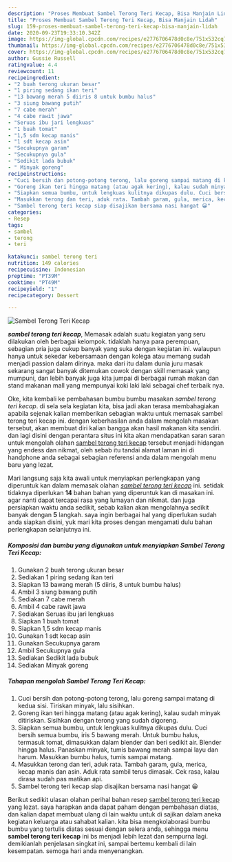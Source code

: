 ```yaml
---
description: "Proses Membuat Sambel Terong Teri Kecap, Bisa Manjain Lidah"
title: "Proses Membuat Sambel Terong Teri Kecap, Bisa Manjain Lidah"
slug: 159-proses-membuat-sambel-terong-teri-kecap-bisa-manjain-lidah
date: 2020-09-23T19:33:10.342Z
image: https://img-global.cpcdn.com/recipes/e2776706478d0c8e/751x532cq70/sambel-terong-teri-kecap-foto-resep-utama.jpg
thumbnail: https://img-global.cpcdn.com/recipes/e2776706478d0c8e/751x532cq70/sambel-terong-teri-kecap-foto-resep-utama.jpg
cover: https://img-global.cpcdn.com/recipes/e2776706478d0c8e/751x532cq70/sambel-terong-teri-kecap-foto-resep-utama.jpg
author: Gussie Russell
ratingvalue: 4.4
reviewcount: 11
recipeingredient:
- "2 buah terong ukuran besar"
- "1 piring sedang ikan teri"
- "13 bawang merah 5 diiris 8 untuk bumbu halus"
- "3 siung bawang putih"
- "7 cabe merah"
- "4 cabe rawit jawa"
- "Seruas ibu jari lengkuas"
- "1 buah tomat"
- "1,5 sdm kecap manis"
- "1 sdt kecap asin"
- "Secukupnya garam"
- "Secukupnya gula"
- "Sedikit lada bubuk"
- " Minyak goreng"
recipeinstructions:
- "Cuci bersih dan potong-potong terong, lalu goreng sampai matang di kedua sisi. Tiriskan minyak, lalu sisihkan."
- "Goreng ikan teri hingga matang (atau agak kering), kalau sudah minyak ditiriskan. Sisihkan dengan terong yang sudah digoreng."
- "Siapkan semua bumbu, untuk lengkuas kulitnya dikupas dulu. Cuci bersih semua bumbu, iris 5 bawang merah. Untuk bumbu halus, termasuk tomat, dimasukkan dalam blender dan beri sedikit air. Blender hingga halus. Panaskan minyak, tumis bawang merah sampai layu dan harum. Masukkan bumbu halus, tumis sampai matang."
- "Masukkan terong dan teri, aduk rata. Tambah garam, gula, merica, kecap manis dan asin. Aduk rata sambil terus dimasak. Cek rasa, kalau dirasa sudah pas matikan api."
- "Sambel terong teri kecap siap disajikan bersama nasi hangat 😀"
categories:
- Resep
tags:
- sambel
- terong
- teri

katakunci: sambel terong teri 
nutrition: 149 calories
recipecuisine: Indonesian
preptime: "PT39M"
cooktime: "PT49M"
recipeyield: "1"
recipecategory: Dessert

---
```



![Sambel Terong Teri Kecap](https://img-global.cpcdn.com/recipes/e2776706478d0c8e/751x532cq70/sambel-terong-teri-kecap-foto-resep-utama.jpg)

<b><i>sambel terong teri kecap</i></b>, Memasak adalah suatu kegiatan yang seru dilakukan oleh berbagai kelompok. tidaklah hanya para perempuan, sebagian pria juga cukup banyak yang suka dengan kegiatan ini. walaupun hanya untuk sekedar kebersamaan dengan kolega atau memang sudah menjadi passion dalam dirinya. maka dari itu dalam dunia juru masak sekarang sangat banyak ditemukan cowok dengan skill memasak yang mumpuni, dan lebih banyak juga kita jumpai di berbagai rumah makan dan stand makanan mall yang mempunyai koki laki laki sebagai chef terbaik nya.

Oke, kita kembali ke pembahasan bumbu bumbu masakan <i>sambel terong teri kecap</i>. di sela sela kegiatan kita, bisa jadi akan terasa membahagiakan apabila sejenak kalian memberikan sebagian waktu untuk memasak sambel terong teri kecap ini. dengan keberhasilan anda dalam mengolah masakan tersebut, akan membuat diri kalian bangga akan hasil makanan kita sendiri. dan lagi disini dengan perantara situs ini kita akan mendapatkan saran saran untuk mengolah olahan <u>sambel terong teri kecap</u> tersebut menjadi hidangan yang endess dan nikmat, oleh sebab itu tandai alamat laman ini di handphone anda sebagai sebagian referensi anda dalam mengolah menu baru yang lezat.




Mari langsung saja kita awali untuk menyiapkan perlengkapan yang diperuntuk kan dalam memasak olahan <u><i>sambel terong teri kecap</i></u> ini. setidak tidaknya diperlukan <b>14</b> bahan bahan yang diperuntuk kan di masakan ini. agar nanti dapat tercapai rasa yang lumayan dan nikmat. dan juga persiapkan waktu anda sedikit, sebab kalian akan mengolahnya sedikit banyak dengan <b>5</b> langkah. saya ingin berbagai hal yang diperlukan sudah anda siapkan disini, yuk mari kita proses dengan mengamati dulu bahan perlengkapan selanjutnya ini.

<!--inarticleads1-->

##### Komposisi dan bumbu yang digunakan untuk menyiapkan Sambel Terong Teri Kecap:

1. Gunakan 2 buah terong ukuran besar
1. Sediakan 1 piring sedang ikan teri
1. Siapkan 13 bawang merah (5 diiris, 8 untuk bumbu halus)
1. Ambil 3 siung bawang putih
1. Sediakan 7 cabe merah
1. Ambil 4 cabe rawit jawa
1. Sediakan Seruas ibu jari lengkuas
1. Siapkan 1 buah tomat
1. Siapkan 1,5 sdm kecap manis
1. Gunakan 1 sdt kecap asin
1. Gunakan Secukupnya garam
1. Ambil Secukupnya gula
1. Sediakan Sedikit lada bubuk
1. Sediakan  Minyak goreng




<!--inarticleads2-->

##### Tahapan mengolah Sambel Terong Teri Kecap:

1. Cuci bersih dan potong-potong terong, lalu goreng sampai matang di kedua sisi. Tiriskan minyak, lalu sisihkan.
1. Goreng ikan teri hingga matang (atau agak kering), kalau sudah minyak ditiriskan. Sisihkan dengan terong yang sudah digoreng.
1. Siapkan semua bumbu, untuk lengkuas kulitnya dikupas dulu. Cuci bersih semua bumbu, iris 5 bawang merah. Untuk bumbu halus, termasuk tomat, dimasukkan dalam blender dan beri sedikit air. Blender hingga halus. Panaskan minyak, tumis bawang merah sampai layu dan harum. Masukkan bumbu halus, tumis sampai matang.
1. Masukkan terong dan teri, aduk rata. Tambah garam, gula, merica, kecap manis dan asin. Aduk rata sambil terus dimasak. Cek rasa, kalau dirasa sudah pas matikan api.
1. Sambel terong teri kecap siap disajikan bersama nasi hangat 😀




Berikut sedikit ulasan olahan perihal bahan resep <u>sambel terong teri kecap</u> yang lezat. saya harapkan anda dapat paham dengan pembahasan diatas, dan kalian dapat membuat ulang di lain waktu untuk di sajikan dalam aneka kegiatan keluarga atau sahabat kalian. kita bisa mengkolaborasi bumbu bumbu yang tertulis diatas sesuai dengan selera anda, sehingga menu <b>sambel terong teri kecap</b> ini bs menjadi lebih lezat dan sempurna lagi. demikianlah penjelasan singkat ini, sampai bertemu kembali di lain kesempatan. semoga hari anda menyenangkan.
